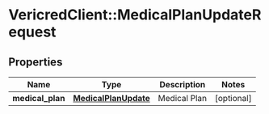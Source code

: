 # VericredClient::MedicalPlanUpdateRequest

## Properties
Name | Type | Description | Notes
------------ | ------------- | ------------- | -------------
**medical_plan** | [**MedicalPlanUpdate**](MedicalPlanUpdate.md) | Medical Plan | [optional] 



